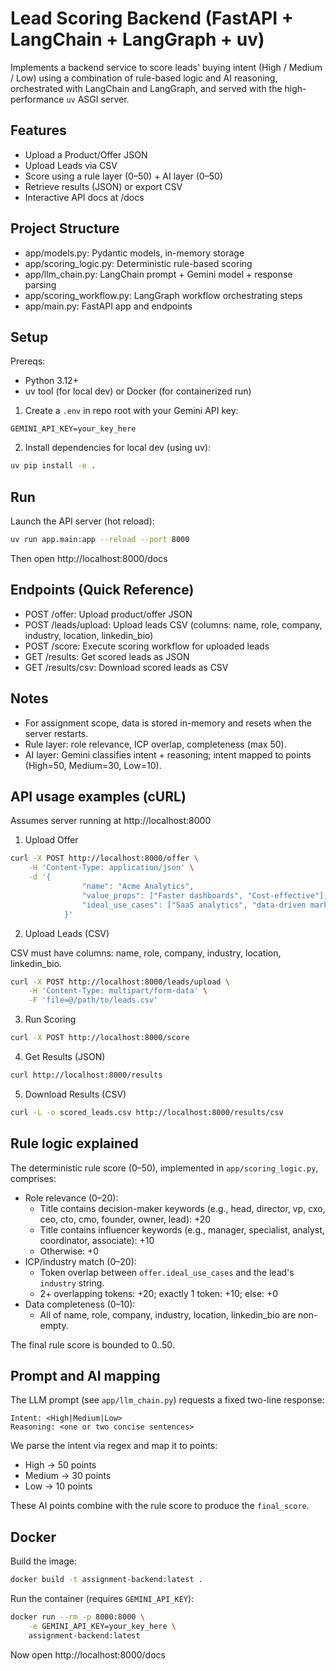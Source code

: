 # Lead Scoring Backend (FastAPI + LangChain + LangGraph + uv)

Implements a backend service to score leads' buying intent (High / Medium / Low) using a combination of rule-based logic and AI reasoning, orchestrated with LangChain and LangGraph, and served with the high-performance `uv` ASGI server.

## Features

- Upload a Product/Offer JSON
- Upload Leads via CSV
- Score using a rule layer (0–50) + AI layer (0–50)
- Retrieve results (JSON) or export CSV
- Interactive API docs at /docs

## Project Structure

- app/models.py: Pydantic models, in-memory storage
- app/scoring_logic.py: Deterministic rule-based scoring
- app/llm_chain.py: LangChain prompt + Gemini model + response parsing
- app/scoring_workflow.py: LangGraph workflow orchestrating steps
- app/main.py: FastAPI app and endpoints

## Setup

Prereqs:

- Python 3.12+
- uv tool (for local dev) or Docker (for containerized run)

1. Create a `.env` in repo root with your Gemini API key:

```
GEMINI_API_KEY=your_key_here
```

2. Install dependencies for local dev (using uv):

```bash
uv pip install -e .
```

## Run

Launch the API server (hot reload):

```bash
uv run app.main:app --reload --port 8000
```

Then open http://localhost:8000/docs

## Endpoints (Quick Reference)

- POST /offer: Upload product/offer JSON
- POST /leads/upload: Upload leads CSV (columns: name, role, company, industry, location, linkedin_bio)
- POST /score: Execute scoring workflow for uploaded leads
- GET /results: Get scored leads as JSON
- GET /results/csv: Download scored leads as CSV

## Notes

- For assignment scope, data is stored in-memory and resets when the server restarts.
- Rule layer: role relevance, ICP overlap, completeness (max 50).
- AI layer: Gemini classifies intent + reasoning; intent mapped to points (High=50, Medium=30, Low=10).

## API usage examples (cURL)

Assumes server running at http://localhost:8000

1. Upload Offer

```bash
curl -X POST http://localhost:8000/offer \
    -H 'Content-Type: application/json' \
    -d '{
                "name": "Acme Analytics",
                "value_props": ["Faster dashboards", "Cost-effective"],
                "ideal_use_cases": ["SaaS analytics", "data-driven marketing teams"]
            }'
```

2. Upload Leads (CSV)

CSV must have columns: name, role, company, industry, location, linkedin_bio.

```bash
curl -X POST http://localhost:8000/leads/upload \
    -H 'Content-Type: multipart/form-data' \
    -F 'file=@/path/to/leads.csv'
```

3. Run Scoring

```bash
curl -X POST http://localhost:8000/score
```

4. Get Results (JSON)

```bash
curl http://localhost:8000/results
```

5. Download Results (CSV)

```bash
curl -L -o scored_leads.csv http://localhost:8000/results/csv
```

## Rule logic explained

The deterministic rule score (0–50), implemented in `app/scoring_logic.py`, comprises:

- Role relevance (0–20):
  - Title contains decision-maker keywords (e.g., head, director, vp, cxo, ceo, cto, cmo, founder, owner, lead): +20
  - Title contains influencer keywords (e.g., manager, specialist, analyst, coordinator, associate): +10
  - Otherwise: +0
- ICP/industry match (0–20):
  - Token overlap between `offer.ideal_use_cases` and the lead's `industry` string.
  - 2+ overlapping tokens: +20; exactly 1 token: +10; else: +0
- Data completeness (0–10):
  - All of name, role, company, industry, location, linkedin_bio are non-empty.

The final rule score is bounded to 0..50.

## Prompt and AI mapping

The LLM prompt (see `app/llm_chain.py`) requests a fixed two-line response:

```
Intent: <High|Medium|Low>
Reasoning: <one or two concise sentences>
```

We parse the intent via regex and map it to points:

- High → 50 points
- Medium → 30 points
- Low → 10 points

These AI points combine with the rule score to produce the `final_score`.

## Docker

Build the image:

```bash
docker build -t assignment-backend:latest .
```

Run the container (requires `GEMINI_API_KEY`):

```bash
docker run --rm -p 8000:8000 \
    -e GEMINI_API_KEY=your_key_here \
    assignment-backend:latest
```

Now open http://localhost:8000/docs
